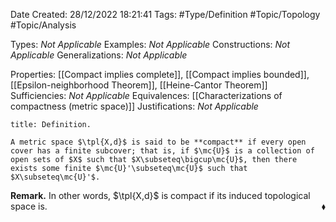 <div class="topSpace"></div>

Date Created: 28/12/2022 18:21:41
Tags: #Type/Definition #Topic/Topology #Topic/Analysis

Types: _Not Applicable_
Examples: _Not Applicable_
Constructions: _Not Applicable_
Generalizations: _Not Applicable_

Properties: [[Compact implies complete]], [[Compact implies bounded]], [[Epsilon-neighborhood Theorem]], [[Heine-Cantor Theorem]]
Sufficiencies: _Not Applicable_
Equivalences: [[Characterizations of compactness (metric space)]]
Justifications: _Not Applicable_

``` ad-Definition
title: Definition.

A metric space $\tpl{X,d}$ is said to be **compact** if every open cover has a finite subcover; that is, if $\mc{U}$ is a collection of open sets of $X$ such that $X\subseteq\bigcup\mc{U}$, then there exists some finite $\mc{U}'\subseteq\mc{U}$ such that $X\subseteq\mc{U}'$.

```

**Remark.** In other words, $\tpl{X,d}$ is compact if its induced topological space is.<span style="float:right;">$\blacklozenge$</span>
